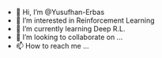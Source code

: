 - 👋 Hi, I’m @Yusufhan-Erbas
- 👀 I’m interested in Reinforcement Learning
- 🌱 I’m currently learning Deep R.L.
- 💞️ I’m looking to collaborate on ...
- 📫 How to reach me ...

<!---
Yusufhan-Erbas/Yusufhan-Erbas is a ✨ special ✨ repository because its `README.md` (this file) appears on your GitHub profile.
You can click the Preview link to take a look at your changes.
--->
